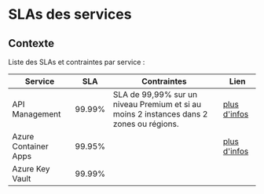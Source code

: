 <!-- Title: Backups et SLA -->
<!-- Parent: DAT - Document d'architecture technique -->

<!-- Macro: \!\[.*\]\((.+)\)\<\!\-\- width=(.*) \-\-\>
     Template: ac:image
     Attachment: ${1}
     Width: ${2} -->

# SLAs des services

<!-- Include: ac:toc -->

## Contexte
Liste des SLAs et contraintes par service :

| Service | SLA | Contraintes | Lien |
| --- | --- | --- | --- |
| API Management | 99.99% | SLA de 99,99% sur un niveau Premium et si au moins 2 instances dans 2 zones ou régions. | [plus d'infos](https://azure.microsoft.com/en-us/pricing/details/api-management/#pricing) |
| Azure Container Apps | 99.95% |  | [plus d'infos](https://azure.microsoft.com/fr-fr/support/legal/sla/container-apps/v1_0/) |
| Azure Key Vault | 99.99% |  | |
